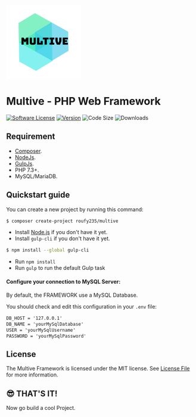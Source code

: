 ![Multive Logo](/assets/images/logo.png "Multive")
# **Multive** - PHP Web Framework

[![Software License][ico-license]](LICENSE.md)
[![Version](https://img.shields.io/packagist/v/roufy235/Multive?style=plastic)](https://packagist.org/packages/roufy235/multive)
![Code Size](https://img.shields.io/github/languages/code-size/roufy235/Multive?style=plastic)
![Downloads](https://img.shields.io/packagist/dm/roufy235/Multive?style=plastic)

[ico-license]: https://img.shields.io/github/license/roufy235/Multive?style=plastic



## Requirement

- [Composer](https://getcomposer.org/).
- [NodeJs](https://nodejs.org/).
- [GulpJs](https://gulpjs.com/).
- PHP 7.3+.
- MySQL/MariaDB.

## Quickstart guide

You can create a new project by running this command:
```bash
$ composer create-project roufy235/multive
```
* Install [Node.js](https://nodejs.org/en/) if you don't have it yet.
* Install `gulp-cli` if you don't have it yet.
```bash
$ npm install --global gulp-cli
```
* Run `npm install`
* Run `gulp` to run the default Gulp task

#### Configure your connection to MySQL Server:

By default, the FRAMEWORK use a MySQL Database.

You should check and edit this configuration in your `.env` file:

```
DB_HOST = '127.0.0.1'
DB_NAME = 'yourMySqlDatabase'
USER = 'yourMySqlUsername'
PASSWORD = 'yourMySqlPassword'
```

## License

The Multive Framework is licensed under the MIT license. See [License File](LICENSE.md) for more information.


## :sunglasses: THAT'S IT!

Now go build a cool Project.
